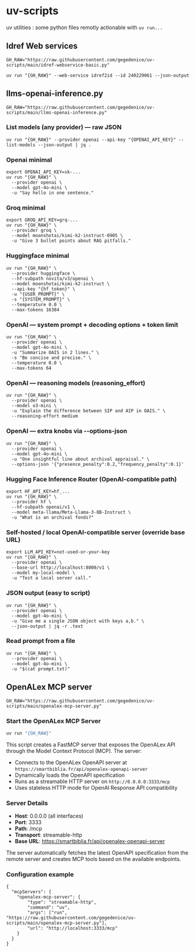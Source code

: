 # uv-scripts

uv utilities : some python files remotly actionable with `uv run...`

## Idref Web services

```
GH_RAW="https://raw.githubusercontent.com/gegedenice/uv-scripts/main/idref-webservice-basic.py"
```

```
uv run "{GH_RAW}" --web-service idref2id --id 240229061 --json-output
```

## llms-openai-inference.py

```
GH_RAW="https://raw.githubusercontent.com/gegedenice/uv-scripts/main/llms-openai-inference.py"
```

### List models (any provider) — raw JSON

```
uv run "{GH_RAW}" --provider openai --api-key "{OPENAI_API_KEY}" --list-models --json-output | jq .
```

### Openai minimal

```
export OPENAI_API_KEY=sk-...
uv run "{GH_RAW}" \
  --provider openai \
  --model gpt-4o-mini \
  -u "Say hello in one sentence."
```

### Groq minimal

```
export GROQ_API_KEY=grq-...
uv run "{GH_RAW}" \
  --provider groq \
  --model moonshotai/kimi-k2-instruct-0905 \
  -u "Give 3 bullet points about RAG pitfalls."
```

### Huggingface minimal

```
uv run "{GH_RAW}" \
  --provider huggingface \
  --hf-subpath novita/v3/openai \
  --model moonshotai/kimi-k2-instruct \
  --api-key "{hf_token}" \
  -u "{USER_PROMPT}" \
  -s "{SYSTEM_PROMPT}" \
  --temperature 0.0 \
  --max-tokens 16384
```

### OpenAI — system prompt + decoding options + token limit

```
uv run "{GH_RAW}" \
  --provider openai \
  --model gpt-4o-mini \
  -u "Summarize OAIS in 2 lines." \
  -s "Be concise and precise." \
  --temperature 0.0 \
  --max-tokens 64
```

### OpenAI — reasoning models (reasoning_effort)

```
uv run "{GH_RAW}" \
  --provider openai \
  --model o3-mini \
  -u "Explain the difference between SIP and AIP in OAIS." \
  --reasoning-effort medium
```

### OpenAI — extra knobs via --options-json

```
uv run "{GH_RAW}" \
  --provider openai \
  --model gpt-4o-mini \
  -u "One insightful line about archival appraisal." \
  --options-json '{"presence_penalty":0.2,"frequency_penalty":0.1}'
```

### Hugging Face Inference Router (OpenAI-compatible path)

```
export HF_API_KEY=hf_...
uv run "{GH_RAW}" \
  --provider hf \
  --hf-subpath openai/v1 \
  --model meta-llama/Meta-Llama-3-8B-Instruct \
  -u "What is an archival fonds?"
```

### Self-hosted / local OpenAI-compatible server (override base URL)

```
export LLM_API_KEY=not-used-or-your-key
uv run "{GH_RAW}" \
  --provider openai \
  --base-url http://localhost:8000/v1 \
  --model my-local-model \
  -u "Test a local server call."
```

### JSON output (easy to script)

```
uv run "{GH_RAW}" \
  --provider openai \
  --model gpt-4o-mini \
  -u "Give me a single JSON object with keys a,b." \
  --json-output | jq -r .text
```

### Read prompt from a file

```
uv run "{GH_RAW}" \
  --provider openai \
  --model gpt-4o-mini \
  -u "$(cat prompt.txt)"
```

## OpenALex MCP server

```
GH_RAW="https://raw.githubusercontent.com/gegedenice/uv-scripts/main/openalex-mcp-server.py"
```

### Start the OpenALex MCP Server

```bash
uv run "{GH_RAW}"
```

This script creates a FastMCP server that exposes the OpenALex API through the Model Context Protocol (MCP). The server:

- Connects to the OpenALex OpenAPI server at `https://smartbiblia.fr/api/openalex-openapi-server`
- Dynamically loads the OpenAPI specification
- Runs as a streamable HTTP server on `http://0.0.0.0:3333/mcp`
- Uses stateless HTTP mode for OpenAI Response API compatibility

### Server Details

- **Host**: 0.0.0.0 (all interfaces)
- **Port**: 3333
- **Path**: /mcp
- **Transport**: streamable-http
- **Base URL**: https://smartbiblia.fr/api/openalex-openapi-server

The server automatically fetches the latest OpenAPI specification from the remote server and creates MCP tools based on the available endpoints.

### Configuration example

```
{
  "mcpServers": {
    "openalex-mcp-server": {
        "type": "streamable-http",
        "command": "uv",
        "args": ["run", "https://raw.githubusercontent.com/gegedenice/uv-scripts/main/openalex-mcp-server.py"],
        "url": "http://localhost:3333/mcp"
    }     	
  }
}
```
